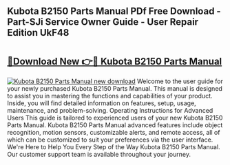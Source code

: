 ## Kubota B2150 Parts Manual PDf Free Download - Part-SJi Service Owner Guide - User Repair Edition UkF48

# <h2><a href="http://bc86074.oget.top/?id=Kubota+B2150+Parts+Manual">🔗Download New 👉🔴 Kubota B2150 Parts Manual</a></h2>

[![Kubota B2150 Parts Manual new download](https://i.imgur.com/5g1atiW.png)](http://bc86074.oget.top/?id=Kubota+B2150+Parts+Manual)
Welcome to the user guide for your newly purchased Kubota B2150 Parts Manual. This manual is designed to assist you in mastering the functions and capabilities of your product. Inside, you will find detailed information on features, setup, usage, maintenance, and problem-solving. Operating Instructions for Advanced Users This guide is tailored to experienced users of your new Kubota B2150 Parts Manual. Kubota B2150 Parts Manual advanced features include object recognition, motion sensors, customizable alerts, and remote access, all of which can be customized to suit your preferences via the user interface. We're Here to Help You Every Step of the Way Kubota B2150 Parts Manual. Our customer support team is available throughout your journey.
